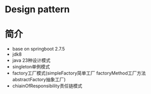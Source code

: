 # Design pattern

# 简介
* base on springboot 2.7.5
* jdk8
* java 23种设计模式
* singleton单例模式
* factory工厂模式(simpleFactory简单工厂 factoryMethod工厂方法 abstractFactory抽象工厂)
* chiainOfResponsibility责任链模式